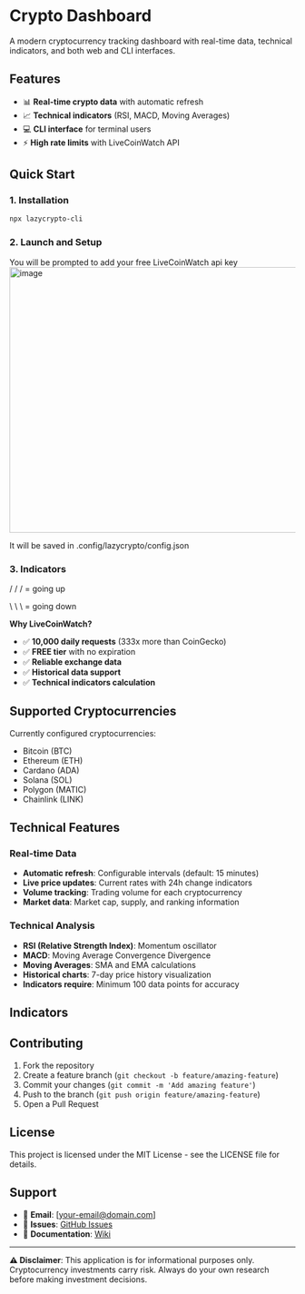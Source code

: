 # Crypto Dashboard

A modern cryptocurrency tracking dashboard with real-time data, technical indicators, and both web and CLI interfaces.

## Features

- 📊 **Real-time crypto data** with automatic refresh
- 📈 **Technical indicators** (RSI, MACD, Moving Averages)
- 💻 **CLI interface** for terminal users
- ⚡ **High rate limits** with LiveCoinWatch API

## Quick Start

### 1. Installation

```bash
npx lazycrypto-cli
```

### 2. Launch and Setup

You will be prompted to add your free LiveCoinWatch api key
<img width="914" height="468" alt="image" src="https://github.com/user-attachments/assets/f030f201-df5c-4b16-9fe7-91097e3e2fc3" />

It will be saved in .config/lazycrypto/config.json

### 3. Indicators

/ / / = going up

\ \ \ = going down

**Why LiveCoinWatch?**
- ✅ **10,000 daily requests** (333x more than CoinGecko)
- ✅ **FREE tier** with no expiration
- ✅ **Reliable exchange data**
- ✅ **Historical data support**
- ✅ **Technical indicators calculation**

## Supported Cryptocurrencies

Currently configured cryptocurrencies:
- Bitcoin (BTC)
- Ethereum (ETH)
- Cardano (ADA)
- Solana (SOL)
- Polygon (MATIC)
- Chainlink (LINK)

## Technical Features

### Real-time Data
- **Automatic refresh**: Configurable intervals (default: 15 minutes)
- **Live price updates**: Current rates with 24h change indicators
- **Volume tracking**: Trading volume for each cryptocurrency
- **Market data**: Market cap, supply, and ranking information

### Technical Analysis
- **RSI (Relative Strength Index)**: Momentum oscillator
- **MACD**: Moving Average Convergence Divergence
- **Moving Averages**: SMA and EMA calculations
- **Historical charts**: 7-day price history visualization
- **Indicators require**: Minimum 100 data points for accuracy


## Indicators


## Contributing

1. Fork the repository
2. Create a feature branch (`git checkout -b feature/amazing-feature`)
3. Commit your changes (`git commit -m 'Add amazing feature'`)
4. Push to the branch (`git push origin feature/amazing-feature`)
5. Open a Pull Request

## License

This project is licensed under the MIT License - see the LICENSE file for details.

## Support

- 📧 **Email**: [your-email@domain.com]
- 🐛 **Issues**: [GitHub Issues](link-to-issues)
- 📖 **Documentation**: [Wiki](link-to-wiki)

---

**⚠️ Disclaimer**: This application is for informational purposes only. Cryptocurrency investments carry risk. Always do your own research before making investment decisions.
